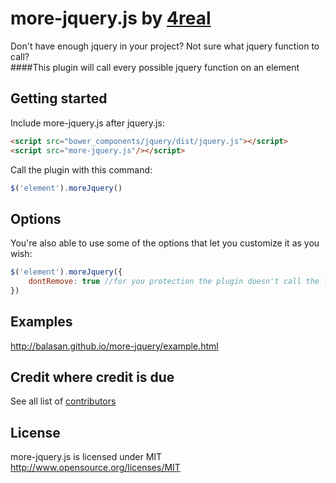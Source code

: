# more-jquery.js by [4real](http://4real.io)

Don't have enough jquery in your project?
Not sure what jquery function to call?  
####This plugin will call every possible jquery function on an element

## Getting started

Include more-jquery.js after jquery.js: 
```html
<script src="bower_components/jquery/dist/jquery.js"></script>
<script src="more-jquery.js"/></script>
```

Call the plugin with this command:

```js
$('element').moreJquery()
```
## Options

You're also able to use some of the options that let you customize it as you wish:


```js
$('element').moreJquery({
	dontRemove: true //for you protection the plugin doesn't call the functions that delete your element, but if you're feeling reckless, go ahead and set it to 'false' 
})
```


## Examples

http://balasan.github.io/more-jquery/example.html

## Credit where credit is due

See all list of [contributors](https://github.com/balasan/more-jquery.js/contributors)

## License

more-jquery.js is licensed under MIT http://www.opensource.org/licenses/MIT

